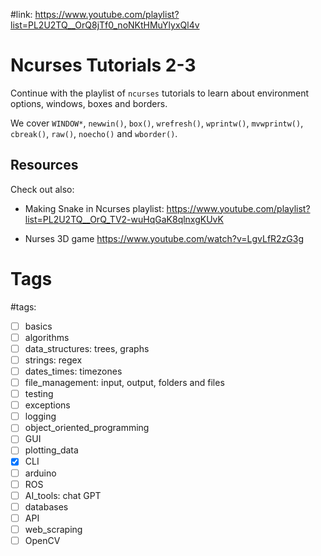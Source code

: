 #link: https://www.youtube.com/playlist?list=PL2U2TQ__OrQ8jTf0_noNKtHMuYlyxQl4v

# Ncurses Tutorials 2-3

Continue with the playlist of `ncurses` tutorials to learn about environment options, windows, boxes and borders. 

We cover `WINDOW*`, `newwin()`, `box()`, `wrefresh()`, `wprintw()`,  `mvwprintw()`, `cbreak()`, `raw()`, `noecho()` and `wborder()`.


## Resources

Check out also: 

* Making Snake in Ncurses playlist: https://www.youtube.com/playlist?list=PL2U2TQ__OrQ_TV2-wuHqGaK8qlnxgKUvK

* Nurses 3D game https://www.youtube.com/watch?v=LgvLfR2zG3g

# Tags
#tags: 

- [ ] basics
- [ ] algorithms
- [ ] data_structures: trees, graphs
- [ ] strings: regex
- [ ] dates_times: timezones
- [ ] file_management: input, output, folders and files
- [ ] testing
- [ ] exceptions
- [ ] logging
- [ ] object_oriented_programming
- [ ] GUI
- [ ] plotting_data
- [x] CLI
- [ ] arduino
- [ ] ROS
- [ ] AI_tools: chat GPT
- [ ] databases
- [ ] API
- [ ] web_scraping
- [ ] OpenCV